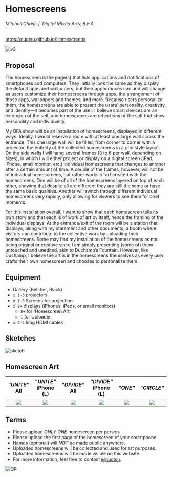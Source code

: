 # Homescreens
###### Mitchell Christ &nbsp;|&nbsp; Digital Media Arts, B.F.A.

https://nuotsu.github.io/Homescreens

![v3](https://i.imgur.com/iv1Ouri.png)

## Proposal
The homescreen is the page(s) that lists applications and notifications of smartphones and computers. They initially look the same as they display the default apps and wallpapers, but their appearances can and will change as users customize their homescreens through apps, the arrangement of those apps, wallpapers and themes, and more. Because users personalize them, the homescreens are able to present the users’ personality, creativity, and identity—it becomes part of the user. I believe smart devices are an extension of the self, and homescreens are reflections of the self that show personality and individuality.

My BFA show will be an installation of homescreens, displayed in different ways. Ideally, I would reserve a room with at least one large wall across the entrance. This one large wall will be filled, from corner to corner with a projector, the entirety of the collected homescreens in a grid style layout. On the side walls I will hang several frames (3 to 6 per wall, depending on sizes), in which I will either project or display on a digital screen (iPad, iPhone, small monitor, etc.) individual homescreens that changes to another after a certain amount of time. A couple of the frames, however, will not be of individual homescreens, but rather works of art created with the homescreens. One will be of all of the homescreens layered on top of each other, showing that despite all are different they are still the same or have the same basic qualities. Another will switch through different individual homescreens very rapidly, only allowing for viewers to see them for brief moments.

For this installation overall, I want to show that each homescreen tells its own story and that each is of work of art by itself, hence the framing of the individual displays. At the entrance/exit of the room will be a station that displays, along with my statement and other documents, a booth where visitors can contribute to the collective work by uploading their homescreens.
Some may find my installation of the homescreens as not being original or creative since I am simply presenting (some of) them untouched and unedited, akin to Duchamp’s Fountain. However, like Duchamp, I believe the art is in the homescreens themselves as every user crafts their own homescreen and chooses to personalize them.

## Equipment
- Gallery (Belcher, Black)
- `x 1~3` projectors
- `x 1~3` Screens for projection
- `x 8+` displays (iPhones, iPads, or small monitors)
    - `8+` for 'Homescreen Art'
    - `1` for Uploader
- `x 2~4` long HDMI cables

## Sketches
![sketch](https://i.imgur.com/A8dbxZk.jpg)

## Homescreen Art
| _"UNITE"_<br>All | _"UNITE"_<br>iPhone (L) | _"DIVIDE"_<br>All | _"DIVIDE"_<br>iPhone (L) | _"ONE"_ | _"CIRCLE"_ |
| :-: | :-: | :-: | :-: | :-: | :-: |
| [<img src="https://i.imgur.com/MKCcvjl.jpg" max-height="250">](https://nuotsu.github.io/Homescreens/unite/all.html) | [<img src="https://i.imgur.com/AcXcIVZ.jpg" max-height="250">](https://nuotsu.github.io/Homescreens/unite/iL.html) | [<img src="https://i.imgur.com/BijTNic.jpg" max-height="250">](https://nuotsu.github.io/Homescreens/divide/all.html) | [<img src="https://i.imgur.com/vnTLzFm.jpg" max-height="250">](https://nuotsu.github.io/Homescreens/divide/iL.html) | [<img src="https://media.giphy.com/media/xT1R9V5pRidHyXzpkI/giphy.gif" max-height="250">](https://nuotsu.github.io/Homescreens/one/index.html) | [<img src="https://i.imgur.com/mwh62fX.jpg" max-height="250">](https://nuotsu.github.io/Homescreens/circle/index.html) |

## Terms
- Please upload _ONLY ONE_ homescreen per person.
- Please upload the first page of the homescreen of your smartphone.
- Names (optional) will _NOT_ be made public anywhere.
- Uploaded homescreens will be collected and used for art purposes.
- Uploaded homescreens will be made visible on this website.
- For more information, feel free to contact [@nuotsu](mailto:xzmaru@gmail.com).

![QR](https://i.imgur.com/nOAm3ay.png)
